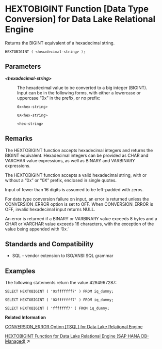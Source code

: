 <!-- loioa55548d184f21015b2d58684e0bb094a -->

# HEXTOBIGINT Function \[Data Type Conversion\] for Data Lake Relational Engine

Returns the BIGINT equivalent of a hexadecimal string.



```
HEXTOBIGINT ( <hexadecimal-string> );
```



<a name="loioa55548d184f21015b2d58684e0bb094a__HEXTOBIGINT_parm1"/>

## Parameters


<dl>
<dt><b>

*<hexadecimal-string\>*

</b></dt>
<dd>

The hexadecimal value to be converted to a big integer \(BIGINT\). Input can be in the following forms, with either a lowercase or uppercase “0x” in the prefix, or no prefix:

```
0x<hex-string>
```

```
0X<hex-string>
```

```
<hex-string>
```



</dd>
</dl>



<a name="loioa55548d184f21015b2d58684e0bb094a__HEXTOBIGINT_remarks1"/>

## Remarks

The HEXTOBIGINT function accepts hexadecimal integers and returns the BIGINT equivalent. Hexadecimal integers can be provided as CHAR and VARCHAR value expressions, as well as BINARY and VARBINARY expressions.

The HEXTOBIGINT function accepts a valid hexadecimal string, with or without a “0x” or “0X” prefix, enclosed in single quotes.

Input of fewer than 16 digits is assumed to be left-padded with zeros.

For data type conversion failure on input, an error is returned unless the CONVERSION\_ERROR option is set to OFF. When CONVERSION\_ERROR is OFF, invalid hexadecimal input returns NULL.

An error is returned if a BINARY or VARBINARY value exceeds 8 bytes and a CHAR or VARCHAR value exceeds 16 characters, with the exception of the value being appended with ‘0x.’



<a name="loioa55548d184f21015b2d58684e0bb094a__HEXTOBIGINT_standards1"/>

## Standards and Compatibility

-   SQL – vendor extension to ISO/ANSI SQL grammar



<a name="loioa55548d184f21015b2d58684e0bb094a__HEXTOBIGINT_example1"/>

## Examples

The following statements return the value 4294967287:

```
SELECT HEXTOBIGINT ( '0xfffffff7' ) FROM iq_dummy;
```

```
SELECT HEXTOBIGINT ( '0Xfffffff7' ) FROM iq_dummy;
```

```
SELECT HEXTOBIGINT ( 'fffffff7' ) FROM iq_dummy;
```

**Related Information**  


[CONVERSION\_ERROR Option \[TSQL\] for Data Lake Relational Engine](../090-database-options/conversion-error-option-tsql-for-data-lake-relational-engine-a63018a.md "Controls reporting of data type conversion failures on fetching information from the database.")

[HEXTOBIGINT Function for Data Lake Relational Engine (SAP HANA DB-Managed)](https://help.sap.com/viewer/a898e08b84f21015969fa437e89860c8/2024_3_QRC/en-US/afd4faa8d87d4e4c90a0159fb250d01d.html "Returns the BIGINT equivalent of a hexadecimal string.") :arrow_upper_right:

